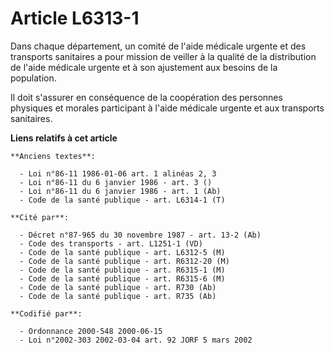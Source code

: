 # Article L6313-1

Dans chaque département, un comité de l'aide médicale urgente et des transports sanitaires a pour mission de veiller à la
qualité de la distribution de l'aide médicale urgente et à son ajustement aux besoins de la population.

Il doit s'assurer en conséquence de la coopération des personnes physiques et morales participant à l'aide médicale urgente
et aux transports sanitaires.

**Liens relatifs à cet article**

	**Anciens textes**:

	  - Loi n°86-11 1986-01-06 art. 1 alinéas 2, 3
	  - Loi n°86-11 du 6 janvier 1986 - art. 3 ()
	  - Loi n°86-11 du 6 janvier 1986 - art. 1 (Ab)
	  - Code de la santé publique - art. L6314-1 (T)

	**Cité par**:

	  - Décret n°87-965 du 30 novembre 1987 - art. 13-2 (Ab)
	  - Code des transports - art. L1251-1 (VD)
	  - Code de la santé publique - art. L6312-5 (M)
	  - Code de la santé publique - art. R6312-20 (M)
	  - Code de la santé publique - art. R6315-1 (M)
	  - Code de la santé publique - art. R6315-6 (M)
	  - Code de la santé publique - art. R730 (Ab)
	  - Code de la santé publique - art. R735 (Ab)

	**Codifié par**:

	  - Ordonnance 2000-548 2000-06-15
	  - Loi n°2002-303 2002-03-04 art. 92 JORF 5 mars 2002

